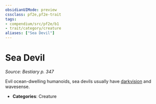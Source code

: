 ```yaml
---
obsidianUIMode: preview
cssclass: pf2e,pf2e-trait
tags:
- compendium/src/pf2e/b1
- trait/category/creature
aliases: ["Sea Devil"]
---
```

# Sea Devil  
*Source: Bestiary p. 347*  

Evil ocean-dwelling humanoids, sea devils usually have [darkvision](Reference/Rules/Abilities/darkvision.md) and wavesense.

- **Categories**: Creature